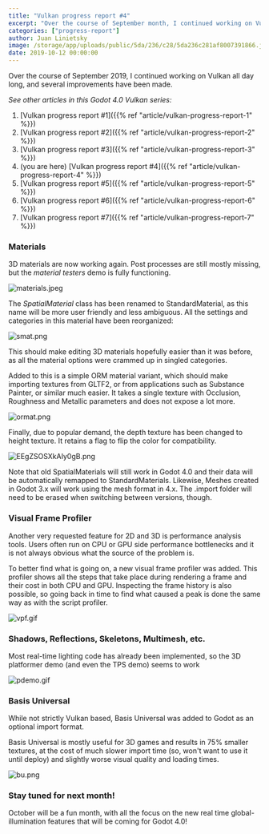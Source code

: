 ```yaml
---
title: "Vulkan progress report #4"
excerpt: "Over the course of September month, I continued working on Vulkan all day long, and several improvements have been made."
categories: ["progress-report"]
author: Juan Linietsky
image: /storage/app/uploads/public/5da/236/c28/5da236c281af8007391866.jpeg
date: 2019-10-12 00:00:00
---
```


Over the course of September 2019, I continued working on Vulkan all day long, and several improvements have been made.

*See other articles in this Godot 4.0 Vulkan series:*

1. [Vulkan progress report #1]({{% ref "article/vulkan-progress-report-1" %}})
2. [Vulkan progress report #2]({{% ref "article/vulkan-progress-report-2" %}})
3. [Vulkan progress report #3]({{% ref "article/vulkan-progress-report-3" %}})
4. (you are here) [Vulkan progress report #4]({{% ref "article/vulkan-progress-report-4" %}})
5. [Vulkan progress report #5]({{% ref "article/vulkan-progress-report-5" %}})
6. [Vulkan progress report #6]({{% ref "article/vulkan-progress-report-6" %}})
7. [Vulkan progress report #7]({{% ref "article/vulkan-progress-report-7" %}})

### Materials

3D materials are now working again. Post processes are still mostly missing, but the *material testers* demo is fully functioning.


![materials.jpeg](/storage/app/uploads/public/5da/230/dd7/5da230dd7b2fd518354212.jpeg)

The *SpatialMaterial* class has been renamed to StandardMaterial, as this name will be more user friendly and less ambiguous. All the settings and categories in this material have been reorganized:

![smat.png](/storage/app/uploads/public/5da/231/640/5da231640bc7f681580761.png)

This should make editing 3D materials hopefully easier than it was before, as all the material options were crammed up in singled categories.

Added to this is a simple ORM material variant, which should make importing textures from GLTF2, or from applications such as Substance Painter, or similar much easier. It takes a single texture with Occlusion, Roughness and Metallic parameters and does not expose a lot more.


![ormat.png](/storage/app/uploads/public/5da/231/ce0/5da231ce0c8c8323319259.png)

Finally, due to popular demand, the depth texture has been changed to height texture. It retains a flag to flip the color for compatibility.


![EEgZSOSXkAIy0gB.png](/storage/app/uploads/public/5da/232/45b/5da23245b7f9f590472517.png)

Note that old SpatialMaterials will still work in Godot 4.0 and their data will be automatically remapped to StandardMaterials. Likewise, Meshes created in Godot 3.x will work using the mesh format in 4.x. The .import folder will need to be erased when switching between versions, though.


### Visual Frame Profiler

Another very requested feature for 2D and 3D is performance analysis tools. Users often run on CPU or GPU side performance bottlenecks and it is not always obvious what the source of the problem is.

To better find what is going on, a new visual frame profiler was added. This profiler shows all the steps that take place during rendering a frame and their cost in both CPU and GPU. Inspecting the frame history is also possible, so going back in time to find what caused a peak is done the same way as with the script profiler.


![vpf.gif](/storage/app/uploads/public/5da/233/dd4/5da233dd4d90a731626797.gif)


### Shadows, Reflections, Skeletons, Multimesh, etc.

Most real-time lighting code has already been implemented, so the 3D platformer demo (and even the TPS demo) seems to work


![pdemo.gif](/storage/app/uploads/public/5da/235/88d/5da23588d659e495143462.gif)

### Basis Universal

While not strictly Vulkan based, Basis Universal was added to Godot as an optional import format.

Basis Universal is mostly useful for 3D games and results in 75% smaller textures, at the cost of much slower import time (so, won't want to use it until deploy)  and slightly worse visual quality and loading times.

![bu.png](/storage/app/uploads/public/5da/235/edb/5da235edb5e1c385504696.png)

### Stay tuned for next month!

October will be a fun month, with all the focus on the new real time global-illumination features that will be coming for Godot 4.0!
